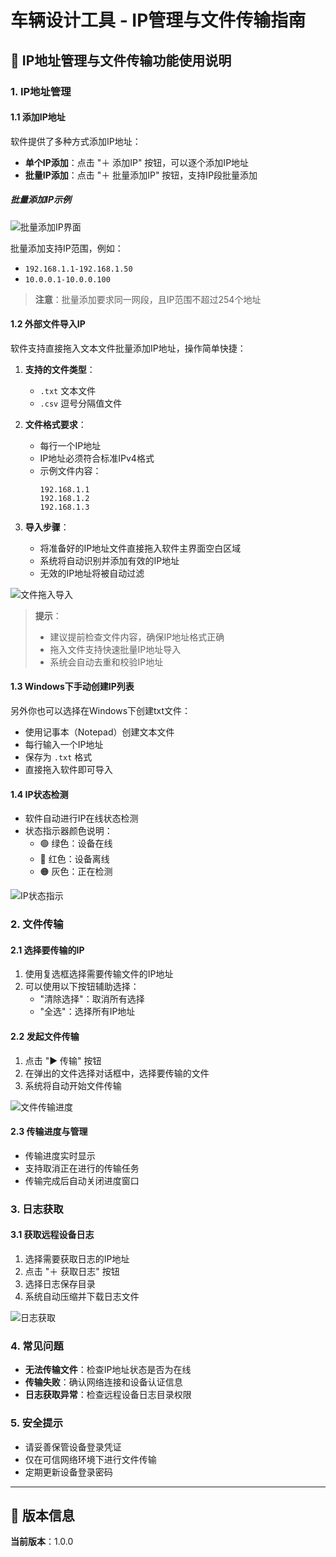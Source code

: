 # 车辆设计工具 - IP管理与文件传输指南

## 📡 IP地址管理与文件传输功能使用说明

### 1. IP地址管理

#### 1.1 添加IP地址

软件提供了多种方式添加IP地址：

- **单个IP添加**：点击 "＋ 添加IP" 按钮，可以逐个添加IP地址
- **批量IP添加**：点击 "＋ 批量添加IP" 按钮，支持IP段批量添加

##### 批量添加IP示例
![批量添加IP界面](./resources/batch_ip_add.png)

批量添加支持IP范围，例如：
- `192.168.1.1-192.168.1.50`
- `10.0.0.1-10.0.0.100`

> **注意**：批量添加要求同一网段，且IP范围不超过254个地址

#### 1.2 外部文件导入IP

软件支持直接拖入文本文件批量添加IP地址，操作简单快捷：

1. **支持的文件类型**：
   - `.txt` 文本文件
   - `.csv` 逗号分隔值文件

2. **文件格式要求**：
   - 每行一个IP地址
   - IP地址必须符合标准IPv4格式
   - 示例文件内容：
     ```
     192.168.1.1
     192.168.1.2
     192.168.1.3
     ```

3. **导入步骤**：
   - 将准备好的IP地址文件直接拖入软件主界面空白区域
   - 系统将自动识别并添加有效的IP地址
   - 无效的IP地址将被自动过滤

![文件拖入导入](./resources/file_drag_import.png)

> **提示**：
> - 建议提前检查文件内容，确保IP地址格式正确
> - 拖入文件支持快速批量IP地址导入
> - 系统会自动去重和校验IP地址

#### 1.3 Windows下手动创建IP列表

另外你也可以选择在Windows下创建txt文件：
- 使用记事本（Notepad）创建文本文件
- 每行输入一个IP地址
- 保存为 `.txt` 格式
- 直接拖入软件即可导入

#### 1.4 IP状态检测

- 软件自动进行IP在线状态检测
- 状态指示器颜色说明：
  - 🟢 绿色：设备在线
  - 🔴 红色：设备离线
  - 🟠 灰色：正在检测

![IP状态指示](./resources/ip_status.png)

### 2. 文件传输

#### 2.1 选择要传输的IP

1. 使用复选框选择需要传输文件的IP地址
2. 可以使用以下按钮辅助选择：
   - "清除选择"：取消所有选择
   - "全选"：选择所有IP地址

#### 2.2 发起文件传输

1. 点击 "▶ 传输" 按钮
2. 在弹出的文件选择对话框中，选择要传输的文件
3. 系统将自动开始文件传输

![文件传输进度](./resources/file_transfer.png)

#### 2.3 传输进度与管理

- 传输进度实时显示
- 支持取消正在进行的传输任务
- 传输完成后自动关闭进度窗口

### 3. 日志获取

#### 3.1 获取远程设备日志

1. 选择需要获取日志的IP地址
2. 点击 "＋ 获取日志" 按钮
3. 选择日志保存目录
4. 系统自动压缩并下载日志文件

![日志获取](./resources/log_download.png)

### 4. 常见问题

- **无法传输文件**：检查IP地址状态是否为在线
- **传输失败**：确认网络连接和设备认证信息
- **日志获取异常**：检查远程设备日志目录权限

### 5. 安全提示

- 请妥善保管设备登录凭证
- 仅在可信网络环境下进行文件传输
- 定期更新设备登录密码

---

## 📝 版本信息

**当前版本**：1.0.0
